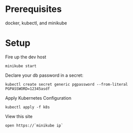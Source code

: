# Prerequisites

docker, kubectl, and minikube

# Setup

Fire up the dev host
```
minikube start
```

Declare your db password in a secret:
```
kubectl create secret generic pgpassword --from-literal PGPASSWORD=12345asdf
```

Apply Kubernetes Configuration
```
kubectl apply -f k8s
```

View this site
```
open https://`minikube ip`
```
